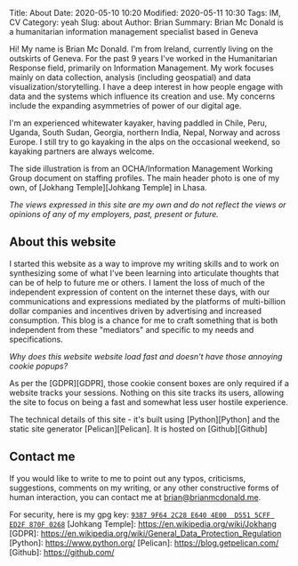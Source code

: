 Title: About 
Date: 2020-05-10 10:20
Modified: 2020-05-11 10:30
Tags: IM, CV
Category: yeah
Slug: about
Author: Brian
Summary: Brian Mc Donald is a humanitarian information management specialist based in Geneva

Hi! My name is Brian Mc Donald. I'm from Ireland, currently living on the outskirts of Geneva. For the past 9 years I've worked in the Humanitarian Response field, primarily on Information Management. My work focuses mainly on data collection, analysis (including geospatial) and data visualization/storytelling. I have a deep interest in how people engage with data and the systems which influence its creation and use. My concerns include the expanding asymmetries of power of our digital age.

I'm an experienced whitewater kayaker, having paddled in Chile, Peru, Uganda, South Sudan, Georgia, northern India, Nepal, Norway and across Europe. I still try to go kayaking in the alps on the occasional weekend, so kayaking partners are always welcome.

The side illustration is from an OCHA/Information Management Working Group document on staffing profiles. The main header photo is one of my own, of [Jokhang Temple][Johkang Temple] in Lhasa.

*The views expressed in this site are my own and do not reflect the views or opinions of any of my employers, past, present or future.*
## About this website

I started this website as a way to improve my writing skills and to work on synthesizing some of what I've been learning into articulate thoughts that can be of help to future me or others.
I lament the loss of much of the independent expression of content on the internet these days, with our communications and expressions mediated by the platforms of multi-billion dollar companies and incentives driven by advertising and increased consumption. This blog is a chance for me to craft something that is both independent from these "mediators" and specific to my needs and specifications. 

*Why does this website website load fast and doesn't have those annoying cookie popups?*  
  
As per the [GDPR][GDPR], those cookie consent boxes are only required if a website tracks your sessions. Nothing on this site tracks its users, allowing the site to focus on being a fast and somewhat less user hostile experience.

The technical details of this site - it's built using [Python][Python] and the static site generator [Pelican][Pelican]. It is hosted on [Github][Github]

## Contact me
If you would like to write to me to point out any typos, criticisms, suggestions, comments on my writing, or any other constructive forms of human interaction, you can contact me at [brian@brianmcdonald.me](mailto:brian@brianmcdonald.me).

For security, here is my gpg key: [```9387 9F64 2C28 E640 4E00  D551 5CFF ED2F 870F 0268```](/files/other/public.pgp)
[Johkang Temple]: https://en.wikipedia.org/wiki/Jokhang
[GDPR]: https://en.wikipedia.org/wiki/General_Data_Protection_Regulation
[Python]: https://www.python.org/
[Pelican]: https://blog.getpelican.com/
[Github]: https://github.com/


